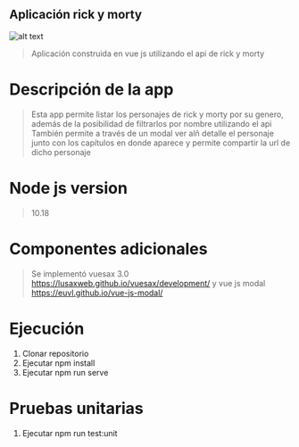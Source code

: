 ## Aplicación rick y morty
![alt text](https://github.com/tonymanyoma/rick-and-morty/tree/master/src/assets/images/fondo.jpg)
> Aplicación construida en vue js utilizando el api de rick y morty 

# Descripción de la app
> Esta app permite listar los personajes de rick y morty por su genero, además de la posibilidad de filtrarlos por nombre utilizando el api
> También permite a través de un modal ver alñ detalle el personaje junto con los capítulos en donde aparece y permite compartir la url de dicho personaje

# Node js version 
> 10.18

# Componentes adicionales
> Se implementó vuesax 3.0 https://lusaxweb.github.io/vuesax/development/ y vue js modal https://euvl.github.io/vue-js-modal/

# Ejecución
1. Clonar repositorio
2. Ejecutar npm install
3. Ejecutar npm run serve

# Pruebas unitarias
1. Ejecutar npm run test:unit
